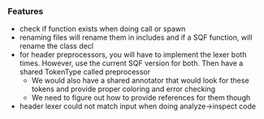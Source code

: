 ### Features
* check if function exists when doing call or spawn
* renaming files will rename them in includes and if a SQF function, will rename the class decl
* for header preprocessors, you will have to implement the lexer both times. However, use the current SQF version for both. Then have a shared TokenType called preprocessor
    * We would also have a shared annotator that would look for these tokens and provide proper coloring and error checking
    * We need to figure out how to provide references for them though
* header lexer could not match input when doing analyze->inspect code
